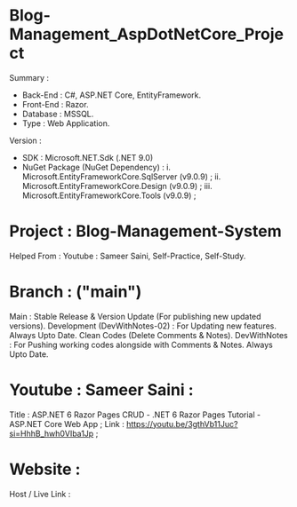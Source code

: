 # Blog-Management_AspDotNetCore_Project
Summary : 
- Back-End : C#, ASP.NET Core, EntityFramework.
- Front-End : Razor.
- Database : MSSQL.
- Type : Web Application.


Version :
- SDK : Microsoft.NET.Sdk (.NET 9.0)
- NuGet Package (NuGet Dependency) :
    i. Microsoft.EntityFrameworkCore.SqlServer (v9.0.9) ;
    ii. Microsoft.EntityFrameworkCore.Design (v9.0.9) ;
    iii. Microsoft.EntityFrameworkCore.Tools (v9.0.9) ;


# Project : Blog-Management-System
Helped From : Youtube : Sameer Saini, Self-Practice, Self-Study.


# Branch : ("main")
Main : Stable Release & Version Update (For publishing new updated versions). 
Development (DevWithNotes-02) : For Updating new features. Always Upto Date. Clean Codes (Delete Comments & Notes).
DevWithNotes : For Pushing working codes alongside with Comments & Notes. Always Upto Date.


# Youtube : Sameer Saini :
Title : ASP.NET 6 Razor Pages CRUD - .NET 6 Razor Pages Tutorial - ASP.NET Core Web App ;
Link : https://youtu.be/3gthVb11Juc?si=HhhB_hwh0VIba1Jp ;


# Website :
Host / Live Link : 
